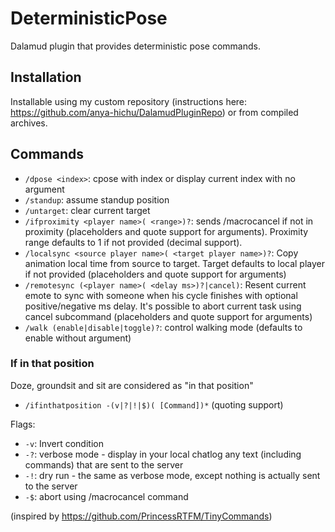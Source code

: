  # DeterministicPose

Dalamud plugin that provides deterministic pose commands.

## Installation

Installable using my custom repository (instructions here: https://github.com/anya-hichu/DalamudPluginRepo) or from compiled archives.

## Commands

- `/dpose <index>`: cpose with index or display current index with no argument
- `/standup`: assume standup position
- `/untarget`: clear current target
- `/ifproximity <player name>( <range>)?`: sends /macrocancel if not in proximity (placeholders and quote support for arguments). Proximity range defaults to 1 if not provided (decimal support).
- `/localsync <source player name>( <target player name>)?`: Copy animation local time from source to target. Target defaults to local player if not provided (placeholders and quote support for arguments)
- `/remotesync (<player name>( <delay ms>)?|cancel)`: Resent current emote to sync with someone when his cycle finishes with optional positive/negative ms delay. It's possible to abort current task using cancel subcommand (placeholders and quote support for arguments)
- `/walk (enable|disable|toggle)?`: control walking mode (defaults to enable without argument)

### If in that position
Doze, groundsit and sit are considered as "in that position"

- `/ifinthatposition -(v|?|!|$)( [Command])*` (quoting support)

Flags:
 - `-v`: Invert condition
 - `-?`: verbose mode - display in your local chatlog any text (including commands) that are sent to the server
 - `-!`: dry run - the same as verbose mode, except nothing is actually sent to the server
 - `-$`: abort using /macrocancel command

(inspired by https://github.com/PrincessRTFM/TinyCommands)
